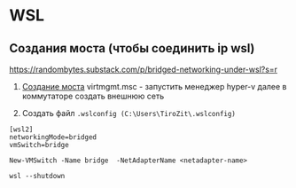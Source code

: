 #  WSL

## Создания моста (чтобы соединить ip wsl)
https://randombytes.substack.com/p/bridged-networking-under-wsl?s=r
1. [Создание моста](https://learn.microsoft.com/en-us/windows-server/virtualization/hyper-v/get-started/create-a-virtual-switch-for-hyper-v-virtual-machines?tabs=powershell#create-a-virtual-switch)
  virtmgmt.msc - запустить менеджер hyper-v
  далее в коммутаторе создать внешнюю сеть

3. Создать файл `.wslconfig (C:\Users\TiroZit\.wslconfig)`
```
[wsl2]
networkingMode=bridged
vmSwitch=bridge
```
```
New-VMSwitch -Name bridge  -NetAdapterName <netadapter-name>
```

```
wsl --shutdown
```

